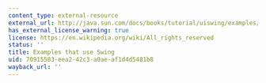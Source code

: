 ```yaml
---
content_type: external-resource
external_url: http://java.sun.com/docs/books/tutorial/uiswing/examples/components/index.html
has_external_license_warning: true
license: https://en.wikipedia.org/wiki/All_rights_reserved
status: ''
title: Examples that use Swing
uid: 70915583-eea2-42c3-a0ae-af1d4d5481b8
wayback_url: ''
---
```

